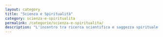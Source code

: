 ```yaml
---
layout: category
title: "Scienza e Spiritualità"
category: scienza-e-spiritualita
permalink: /categorie/scienza-e-spiritualita/
description: "L'incontro tra ricerca scientifica e saggezza spirituale. Neuroscienze, fisica quantistica e coscienza."
---
```

